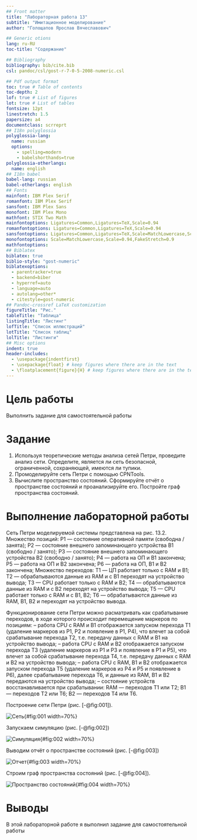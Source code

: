 ```yaml
---
## Front matter
title: "Лабораторная работа 13"
subtitle: "Имитационное моделирование"
author: "Голощапов Ярослав Вячеславович"

## Generic otions
lang: ru-RU
toc-title: "Содержание"

## Bibliography
bibliography: bib/cite.bib
csl: pandoc/csl/gost-r-7-0-5-2008-numeric.csl

## Pdf output format
toc: true # Table of contents
toc-depth: 2
lof: true # List of figures
lot: true # List of tables
fontsize: 12pt
linestretch: 1.5
papersize: a4
documentclass: scrreprt
## I18n polyglossia
polyglossia-lang:
  name: russian
  options:
	- spelling=modern
	- babelshorthands=true
polyglossia-otherlangs:
  name: english
## I18n babel
babel-lang: russian
babel-otherlangs: english
## Fonts
mainfont: IBM Plex Serif
romanfont: IBM Plex Serif
sansfont: IBM Plex Sans
monofont: IBM Plex Mono
mathfont: STIX Two Math
mainfontoptions: Ligatures=Common,Ligatures=TeX,Scale=0.94
romanfontoptions: Ligatures=Common,Ligatures=TeX,Scale=0.94
sansfontoptions: Ligatures=Common,Ligatures=TeX,Scale=MatchLowercase,Scale=0.94
monofontoptions: Scale=MatchLowercase,Scale=0.94,FakeStretch=0.9
mathfontoptions:
## Biblatex
biblatex: true
biblio-style: "gost-numeric"
biblatexoptions:
  - parentracker=true
  - backend=biber
  - hyperref=auto
  - language=auto
  - autolang=other*
  - citestyle=gost-numeric
## Pandoc-crossref LaTeX customization
figureTitle: "Рис."
tableTitle: "Таблица"
listingTitle: "Листинг"
lofTitle: "Список иллюстраций"
lotTitle: "Список таблиц"
lolTitle: "Листинги"
## Misc options
indent: true
header-includes:
  - \usepackage{indentfirst}
  - \usepackage{float} # keep figures where there are in the text
  - \floatplacement{figure}{H} # keep figures where there are in the text
---
```


# Цель работы

Выполнить задание для самостоятельной работы

# Задание

1. Используя теоретические методы анализа сетей Петри, проведите анализ сети. Определите, является ли сеть безопасной, ограниченной, сохраняющей, имеются ли
тупики.
2. Промоделируйте сеть Петри с помощью CPNTools.
3. Вычислите пространство состояний. Сформируйте отчёт о пространстве состояний и проанализируйте его. Постройте граф пространства состояний.

# Выполнение лабораторной работы

Сеть Петри моделируемой системы представлена на рис. 13.2.
Множество позиций:
P1 — состояние оперативной памяти (свободна / занята);
P2 — состояние внешнего запоминающего устройства B1 (свободно / занято);
P3 — состояние внешнего запоминающего устройства B2 (свободно / занято);
P4 — работа на ОП и B1 закончена;
P5 — работа на ОП и B2 закончена;
P6 — работа на ОП, B1 и B2 закончена;
Множество переходов: 
T1 — ЦП работает только с RAM и B1;
T2 — обрабатываются данные из RAM и с B1 переходят на устройство вывода;
T3 — CPU работает только с RAM и B2;
T4 — обрабатываются данные из RAM и с B2 переходят на устройство вывода;
T5 — CPU работает только с RAM и с B1, B2;
T6 — обрабатываются данные из RAM, B1, B2 и переходят на устройство вывода.

Функционирование сети Петри можно расматривать как срабатывание переходов,
в ходе которого происходит перемещение маркеров по позициям:
– работа CPU с RAM и B1 отображается запуском перехода T1 (удаление маркеров
из P1, P2 и появление в P1, P4), что влечет за собой срабатывание перехода T2,
т.е. передачу данных с RAM и B1 на устройство вывода;
– работа CPU с RAM и B2 отображается запуском перехода T3 (удаление маркеров
из P1 и P3 и появление в P1 и P5), что влечет за собой срабатывание перехода T4,
т.е. передачу данных с RAM и B2 на устройство вывода;
– работа CPU с RAM, B1 и B2 отображается запуском перехода T5 (удаление
маркеров из P4 и P5 и появление в P6), далее срабатывание перехода T6, и данные
из RAM, B1 и B2 передаются на устройство вывода;
– состояние устройств восстанавливается при срабатывании: RAM — переходов
T1 или T2; B1 — переходов T2 или T6; B2 — переходов T4 или T6.

Построение сети Петри (рис. [-@fig:001]). 

![Сеть](image/01.png){#fig:001 width=70%}

Запускаем симуляцию (рис. [-@fig:002]) 

![Симуляция](image/02.png){#fig:002 width=70%}

Выводим отчёт о пространстве состояний (рис. [-@fig:003])

![Отчет](image/03.png){#fig:003 width=70%}

Строим граф пространства состояний (рис. [-@fig:004]).

![Пространство состояний](image/04.png){#fig:004 width=70%}

# Выводы

В этой лабораторной работе я выполнил задание для самостоятельной работы
